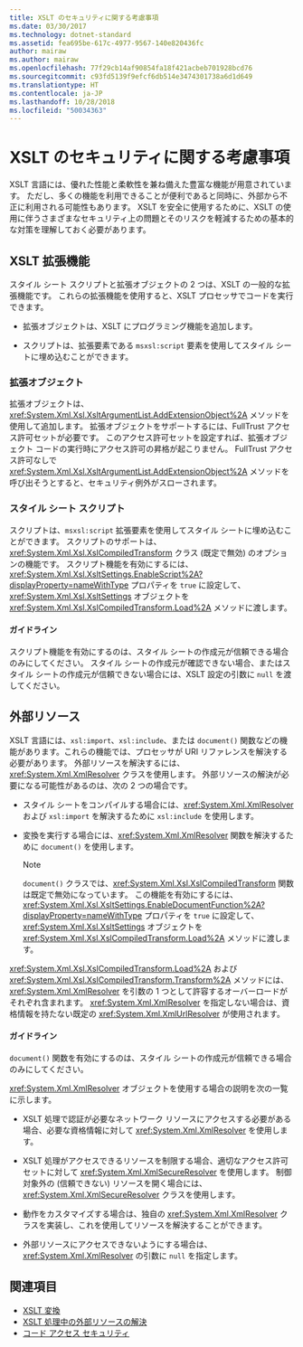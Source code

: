 ```yaml
---
title: XSLT のセキュリティに関する考慮事項
ms.date: 03/30/2017
ms.technology: dotnet-standard
ms.assetid: fea695be-617c-4977-9567-140e820436fc
author: mairaw
ms.author: mairaw
ms.openlocfilehash: 77f29cb14af90854fa18f421acbeb701928bcd76
ms.sourcegitcommit: c93fd5139f9efcf6db514e3474301738a6d1d649
ms.translationtype: HT
ms.contentlocale: ja-JP
ms.lasthandoff: 10/28/2018
ms.locfileid: "50034363"
---
```

# <a name="xslt-security-considerations"></a>XSLT のセキュリティに関する考慮事項
XSLT 言語には、優れた性能と柔軟性を兼ね備えた豊富な機能が用意されています。 ただし、多くの機能を利用できることが便利であると同時に、外部から不正に利用される可能性もあります。 XSLT を安全に使用するために、XSLT の使用に伴うさまざまなセキュリティ上の問題とそのリスクを軽減するための基本的な対策を理解しておく必要があります。  
  
## <a name="xslt-extensions"></a>XSLT 拡張機能  
 スタイル シート スクリプトと拡張オブジェクトの 2 つは、XSLT の一般的な拡張機能です。 これらの拡張機能を使用すると、XSLT プロセッサでコードを実行できます。  
  
-   拡張オブジェクトは、XSLT にプログラミング機能を追加します。  
  
-   スクリプトは、拡張要素である `msxsl:script` 要素を使用してスタイル シートに埋め込むことができます。  
  
### <a name="extension-objects"></a>拡張オブジェクト  
 拡張オブジェクトは、<xref:System.Xml.Xsl.XsltArgumentList.AddExtensionObject%2A> メソッドを使用して追加します。 拡張オブジェクトをサポートするには、FullTrust アクセス許可セットが必要です。 このアクセス許可セットを設定すれば、拡張オブジェクト コードの実行時にアクセス許可の昇格が起こりません。 FullTrust アクセス許可なしで <xref:System.Xml.Xsl.XsltArgumentList.AddExtensionObject%2A> メソッドを呼び出そうとすると、セキュリティ例外がスローされます。  
  
### <a name="style-sheet-scripts"></a>スタイル シート スクリプト  
 スクリプトは、`msxsl:script` 拡張要素を使用してスタイル シートに埋め込むことができます。 スクリプトのサポートは、<xref:System.Xml.Xsl.XslCompiledTransform> クラス (既定で無効) のオプションの機能です。 スクリプト機能を有効にするには、<xref:System.Xml.Xsl.XsltSettings.EnableScript%2A?displayProperty=nameWithType> プロパティを `true` に設定して、<xref:System.Xml.Xsl.XsltSettings> オブジェクトを <xref:System.Xml.Xsl.XslCompiledTransform.Load%2A> メソッドに渡します。  
  
#### <a name="guidelines"></a>ガイドライン  
 スクリプト機能を有効にするのは、スタイル シートの作成元が信頼できる場合のみにしてください。 スタイル シートの作成元が確認できない場合、またはスタイル シートの作成元が信頼できない場合には、XSLT 設定の引数に `null` を渡してください。  
  
## <a name="external-resources"></a>外部リソース  
 XSLT 言語には、`xsl:import`、`xsl:include`、または `document()` 関数などの機能があります。これらの機能では、プロセッサが URI リファレンスを解決する必要があります。 外部リソースを解決するには、<xref:System.Xml.XmlResolver> クラスを使用します。 外部リソースの解決が必要になる可能性があるのは、次の 2 つの場合です。  
  
-   スタイル シートをコンパイルする場合には、<xref:System.Xml.XmlResolver> および `xsl:import` を解決するために `xsl:include` を使用します。  
  
-   変換を実行する場合には、<xref:System.Xml.XmlResolver> 関数を解決するために `document()` を使用します。  
  
    > [!NOTE]
    >  `document()` クラスでは、<xref:System.Xml.Xsl.XslCompiledTransform> 関数は既定で無効になっています。 この機能を有効にするには、<xref:System.Xml.Xsl.XsltSettings.EnableDocumentFunction%2A?displayProperty=nameWithType> プロパティを `true` に設定して、<xref:System.Xml.Xsl.XsltSettings> オブジェクトを <xref:System.Xml.Xsl.XslCompiledTransform.Load%2A> メソッドに渡します。  
  
 <xref:System.Xml.Xsl.XslCompiledTransform.Load%2A> および <xref:System.Xml.Xsl.XslCompiledTransform.Transform%2A> メソッドには、<xref:System.Xml.XmlResolver> を引数の 1 つとして許容するオーバーロードがそれぞれ含まれます。 <xref:System.Xml.XmlResolver> を指定しない場合は、資格情報を持たない既定の <xref:System.Xml.XmlUrlResolver> が使用されます。  
  
#### <a name="guidelines"></a>ガイドライン  
 `document()` 関数を有効にするのは、スタイル シートの作成元が信頼できる場合のみにしてください。  
  
 <xref:System.Xml.XmlResolver> オブジェクトを使用する場合の説明を次の一覧に示します。  
  
-   XSLT 処理で認証が必要なネットワーク リソースにアクセスする必要がある場合、必要な資格情報に対して <xref:System.Xml.XmlResolver> を使用します。  
  
-   XSLT 処理がアクセスできるリソースを制限する場合、適切なアクセス許可セットに対して <xref:System.Xml.XmlSecureResolver> を使用します。 制御対象外の (信頼できない) リソースを開く場合には、<xref:System.Xml.XmlSecureResolver> クラスを使用します。  
  
-   動作をカスタマイズする場合は、独自の <xref:System.Xml.XmlResolver> クラスを実装し、これを使用してリソースを解決することができます。  
  
-   外部リソースにアクセスできないようにする場合は、<xref:System.Xml.XmlResolver> の引数に `null` を指定します。  
  
## <a name="see-also"></a>関連項目

- [XSLT 変換](../../../../docs/standard/data/xml/xslt-transformations.md)  
- [XSLT 処理中の外部リソースの解決](../../../../docs/standard/data/xml/resolving-external-resources-during-xslt-processing.md)  
- [コード アクセス セキュリティ](../../../../docs/framework/misc/code-access-security.md)
